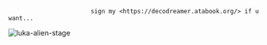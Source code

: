                            sign my <https://decodreamer.atabook.org/> if u want... 
![luka-alien-stage](https://github.com/user-attachments/assets/3e4dcfcf-fb32-48c9-9970-ac8b9148c785)
